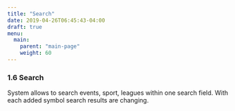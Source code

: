```yaml
---
title: "Search"
date: 2019-04-26T06:45:43-04:00
draft: true
menu:
  main:
    parent: "main-page"
    weight: 60
---
```


### 1.6 Search

System allows to search events, sport, leagues within one search field. With each added symbol search results are changing.
